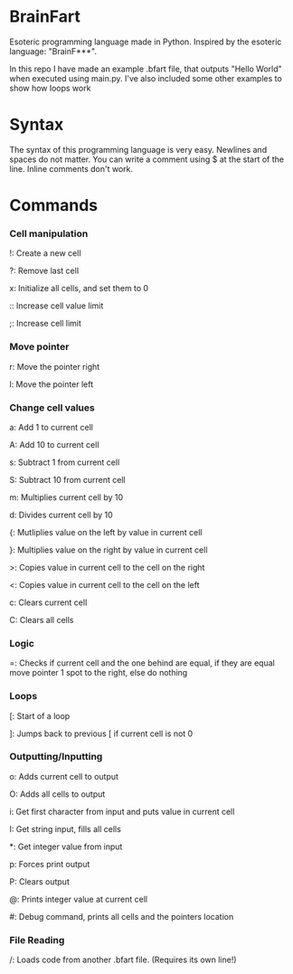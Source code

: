 # BrainFart
Esoteric programming language made in Python. Inspired by the esoteric language: "BrainF***".

In this repo I have made an example .bfart file, that outputs "Hello World" when executed using main.py. I've also included some other examples to show how loops work

# Syntax
The syntax of this programming language is very easy. Newlines and spaces do not matter. You can write a comment using $ at the start of the line. Inline comments don't work.

# Commands
### Cell manipulation

!: Create a new cell

?: Remove last cell

x: Initialize all cells, and set them to 0

:: Increase cell value limit

;: Increase cell limit


### Move pointer

r: Move the pointer right

l: Move the pointer left

### Change cell values

a: Add 1 to current cell

A: Add 10 to current cell

s: Subtract 1 from current cell

S: Subtract 10 from current cell

m: Multiplies current cell by 10

d: Divides current cell by 10

{: Mutliplies value on the left by value in current cell

}: Multiplies value on the right by value in current cell

\>: Copies value in current cell to the cell on the right

<: Copies value in current cell to the cell on the left

c: Clears current cell

C: Clears all cells


### Logic

=: Checks if current cell and the one behind are equal, if they are equal move pointer 1 spot to the right, else do nothing


### Loops

[: Start of a loop

]: Jumps back to previous [ if current cell is not 0


### Outputting/Inputting

o: Adds current cell to output

O: Adds all cells to output

i: Get first character from input and puts value in current cell

I: Get string input, fills all cells

*: Get integer value from input

p: Forces print output

P: Clears output

@: Prints integer value at current cell

#: Debug command, prints all cells and the pointers location

### File Reading
/: Loads code from another .bfart file. (Requires its own line!)
